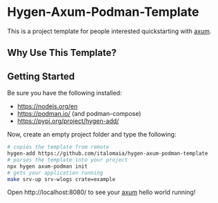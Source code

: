 # Hygen-Axum-Podman-Template

This is a project template for people interested quickstarting with [axum](https://github.com/tokio-rs/axum?tab=readme-ov-file).

## Why Use This Template?

## Getting Started

Be sure you have the following installed:

- https://nodejs.org/en
- https://podman.io/ (and podman-compose)
- https://pypi.org/project/hygen-add/

Now, create an empty project folder and type the following:

```bash
# copies the template from remote
hygen-add https://github.com/italomaia/hygen-axum-podman-template
# parses the template into your project
npx hygen axum-podman init
# gets your application running
make srv-up srv-wlogs crate=example
```

Open http://localhost:8080/ to see your [axum](https://github.com/tokio-rs/axum) hello world running!